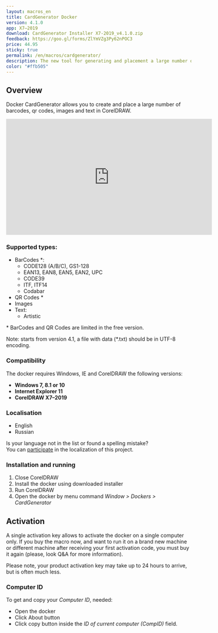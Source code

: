 ```yaml
---
layout: macros_en
title: CardGenerator Docker
version: 4.1.0
app: X7–2019
download: CardGenerator Installer X7-2019_v4.1.0.zip
feedback: https://goo.gl/forms/ZlYmVZg3Py62nPOC3
price: 44.95
sticky: true
permalink: /en/macros/cardgenerator/
description: The new tool for generating and placement a large number of barcodes, qr codes, images and text, based on variables data, developed especially for actual CorelDRAW versions.
color: "#ffb505"
---
```


## Overview

Docker CardGenerator allows you to create and place a large number of barcodes,
qr codes, images and text in CorelDRAW.

<iframe width="560" height="315" src="https://www.youtube.com/embed/SvsG8t9gZEs?rel=0" frameborder="0" allowfullscreen></iframe>

### Supported types:

* BarCodes \*:
  * CODE128 (A/B/C), GS1-128
  * EAN13, EAN8, EAN5, EAN2, UPC
  * CODE39
  * ITF, ITF14
  * Codabar
* QR Codes \*
* Images
* Text:
  * Artistic

\* BarCodes and QR Codes are limited in the free version.

Note: starts from version 4.1, a file with data (\*.txt) should be in UTF-8 encoding.

### Compatibility

The docker requires Windows, IE and CorelDRAW the following versions:

* **Windows 7, 8.1 or 10**
* **Internet Explorer 11**
* **CorelDRAW X7–2019**

### Localisation

* English
* Russian

Is your language not in the list or found a spelling mistake?   
You can [participate](https://poeditor.com/join/project/BCyk4vVbhr) in the localization of this project.

### Installation and running

1. Close CorelDRAW
1. Install the docker using downloaded installer
1. Run CorelDRAW
1. Open the docker by menu command _Window > Dockers > CardGenerator_

## Activation

A single activation key allows to activate the docker on a single computer only.
If you buy the macro now, and want to run it on a brand new machine or different machine after receiving
your first activation code, you must buy it again (please, look Q&A for more information).

Please note, your product activation key may take up to 24 hours to arrive, but is often much less.

### Computer ID

To get and copy your _Computer ID_, needed:

* Open the docker
* Click About button
* Click copy button inside the _ID of current computer (CompID)_ field.
